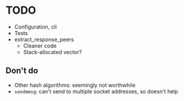 # TODO

* Configuration, cli
* Tests
* extract_response_peers
    * Cleaner code
    * Stack-allocated vector?

## Don't do

* Other hash algorithms: seemingly not worthwhile
* `sendmmsg`: can't send to multiple socket addresses, so doesn't help